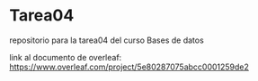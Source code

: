 # Tarea04
repositorio para la tarea04 del curso Bases de datos

link al documento de overleaf: https://www.overleaf.com/project/5e80287075abcc0001259de2
